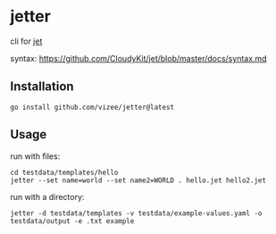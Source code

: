 # jetter

cli for [jet](https://github.com/CloudyKit/jet)

syntax: https://github.com/CloudyKit/jet/blob/master/docs/syntax.md

## Installation

```
go install github.com/vizee/jetter@latest
```

## Usage

run with files:

```
cd testdata/templates/hello
jetter --set name=world --set name2=WORLD . hello.jet hello2.jet
```

run with a directory:

```
jetter -d testdata/templates -v testdata/example-values.yaml -o testdata/output -e .txt example
```
